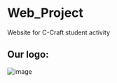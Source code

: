 # Web_Project
Website for C-Craft student activity
## Our logo:


![image](https://github.com/reem-atalah/Web_Project/blob/master/Tested/public/images/logo7-removebg-preview.png)
